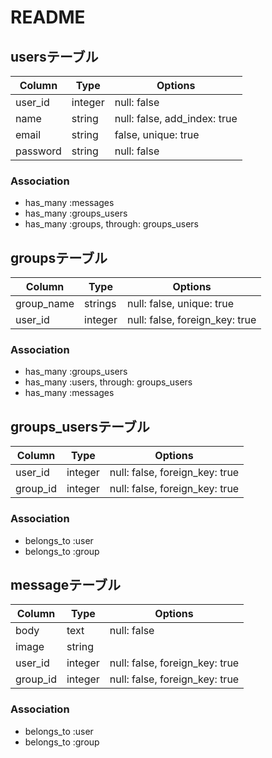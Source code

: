 # README

## usersテーブル

|Column|Type|Options|
|------|----|-------|
|user_id|integer|null: false|
|name|string|null: false, add_index: true|
|email|string|false, unique: true|
|password|string|null: false|
### Association
- has_many :messages
- has_many :groups_users
- has_many :groups, through: groups_users

## groupsテーブル
|Column|Type|Options|
|------|----|-------|
|group_name|strings|null: false, unique: true|
|user_id|integer|null: false, foreign_key: true|
### Association
- has_many :groups_users
- has_many :users, through: groups_users
- has_many :messages


## groups_usersテーブル
|Column|Type|Options|
|------|----|-------|
|user_id|integer|null: false, foreign_key: true|
|group_id|integer|null: false, foreign_key: true|
### Association
- belongs_to :user
- belongs_to :group

## messageテーブル
|Column|Type|Options|
|------|----|-------|
|body|text|null: false|
|image|string||
|user_id|integer|null: false, foreign_key: true|
|group_id|integer|null: false, foreign_key: true|
### Association
- belongs_to :user
- belongs_to :group